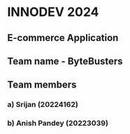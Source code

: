 # INNODEV 2024</span> <br>
## E-commerce Application<br>
## Team name - ByteBusters<br>
## Team members<br>
### a) Srijan (20224162)<br>
### b) Anish Pandey (20223039)
 
